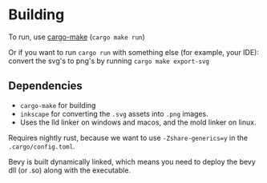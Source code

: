 # Building

To run, use [cargo-make](https://github.com/sagiegurari/cargo-make) (`cargo make run`)

Or if you want to run `cargo run` with something else (for example, your IDE):
convert the svg's to png's by running `cargo make export-svg`

## Dependencies
- `cargo-make` for building
- `inkscape` for converting the `.svg` assets into `.png` images.
- Uses the lld linker on windows and macos, and the mold linker on linux.

Requires nightly rust, because we want to use `-Zshare-generics=y`
in the `.cargo/config.toml`.

Bevy is built dynamically linked, which means you need to deploy 
the bevy dll (or .so) along with the executable.